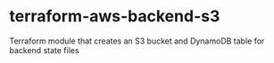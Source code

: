 # terraform-aws-backend-s3
Terraform module that creates an S3 bucket and DynamoDB table for backend state files
